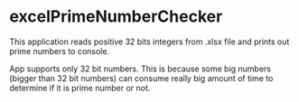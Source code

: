 # excelPrimeNumberChecker

This application reads positive 32 bits integers from .xlsx file and prints out prime numbers to console.

App supports only 32 bit numbers. This is because some big numbers (bigger than 32 bit numbers) can consume really big amount of time to determine if it is prime number or not.
